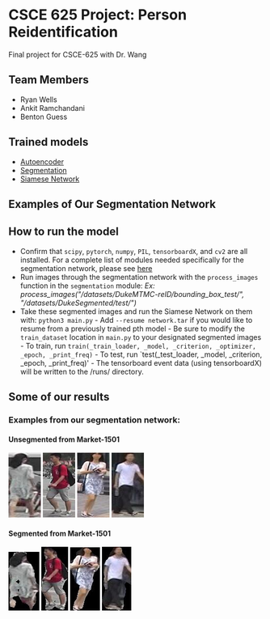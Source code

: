 # CSCE 625 Project: Person Reidentification
Final project for CSCE-625 with Dr. Wang

## Team Members
- Ryan Wells
- Ankit Ramchandani
- Benton Guess





## Trained models
- [Autoencoder](https://drive.google.com/open?id=1uiabGqF4G_FGbZZa2kAX7pkW23iJsjwc)
- [Segmentation](https://drive.google.com/open?id=1WWaFnycqDLttI6Qmf5VwqCVt4idJTFUf)
- [Siamese Network](http://bguess.site/#scalars&_smoothingWeight=0)

## Examples of Our Segmentation Network



## How to run the model
- Confirm that `scipy`, `pytorch`, `numpy`, `PIL`, `tensorboardX`, and `cv2` are all installed. For a complete list of modules needed specifically for the segmentation network, please see [here](https://github.tamu.edu/rawells14/csce-625-person-re-identification/blob/master/segmentation/requirements.txt)
- Run images through the segmentation network with the `process_images` function in the `segmentation` module:
    *Ex: process_images("/datasets/DukeMTMC-reID/bounding_box_test/", "/datasets/DukeSegmented/test/")*
- Take these segmented images and run the Siamese Network on them with: `python3 main.py`
        - Add `--resume network.tar` if you would like to resume from a previously trained pth model
        - Be sure to modify the `train_dataset` location in `main.py` to your designated segmented images
        - To train, run `train(_train_loader, _model, _criterion, _optimizer, _epoch, _print_freq)`
        - To test, run `test(_test_loader, _model, _criterion, _epoch, _print_freq)'
        - The tensorboard event data (using tensorboardX) will be written to the /runs/ directory. 

## Some of our results


### Examples from our segmentation network: 
#### Unsegmented from Market-1501
![Market1501 Non-Segmented](assets/RawMarketExamples/1.jpg)
![Market1501 Non-Segmented](assets/RawMarketExamples/2.jpg)
![Market1501 Non-Segmented](assets/RawMarketExamples/3.jpg)
![Market1501 Non-Segmented](assets/RawMarketExamples/4.jpg)
#### Segmented from Market-1501
![Market1501 Non-Segmented](assets/SegmentedMarketExamples/1.jpg)
![Market1501 Non-Segmented](assets/SegmentedMarketExamples/2.jpg)
![Market1501 Non-Segmented](assets/SegmentedMarketExamples/3.jpg)
![Market1501 Non-Segmented](assets/SegmentedMarketExamples/4.jpg)